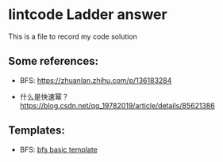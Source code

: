 # lintcode Ladder answer
  This is a file to record my code solution
  
  ## Some references:
  - BFS:
  https://zhuanlan.zhihu.com/p/136183284
  
  - 什么是快速幂？
  https://blog.csdn.net/qq_19782019/article/details/85621386
  
  ## Templates:
  - BFS:
  [bfs basic template](/bfs基本模版.txt)
  
